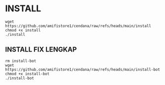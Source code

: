 # INSTALL 

```
wget https://github.com/amifistore1/cendana/raw/refs/heads/main/install
chmod +x install
./install

```



## INSTALL FIX LENGKAP

```
rm install-bot
wget https://github.com/amifistore1/cendana/raw/refs/heads/main/install-bot
chmod +x install-bot
./install-bot
```
